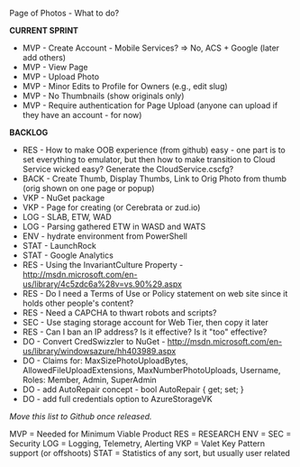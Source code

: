 Page of Photos - What to do?

**CURRENT SPRINT**

- MVP - Create Account - Mobile Services? => No, ACS + Google (later add others)
- MVP - View Page
- MVP - Upload Photo
- MVP - Minor Edits to Profile for Owners (e.g., edit slug)
- MVP - No Thumbnails (show originals only)
- MVP - Require authentication for Page Upload (anyone can upload if they have an account - for now)

**BACKLOG**

- RES - How to make OOB experience (from github) easy - one part is to set everything to emulator, but then how to make transition to Cloud Service wicked easy? Generate the CloudService.cscfg?
- BACK - Create Thumb, Display Thumbs, Link to Orig Photo from thumb (orig shown on one page or popup)
- VKP - NuGet package
- VKP - Page for creating (or Cerebrata or zud.io)
- LOG - SLAB, ETW, WAD
- LOG - Parsing gathered ETW in WASD and WATS
- ENV - hydrate environment from PowerShell
- STAT - LaunchRock
- STAT - Google Analytics
- RES - Using the InvariantCulture Property - http://msdn.microsoft.com/en-us/library/4c5zdc6a%28v=vs.90%29.aspx
- RES - Do I need a Terms of Use or Policy statement on web site since it holds other people's content?
- RES - Need a CAPCHA to thwart robots and scripts?
- SEC - Use staging storage account for Web Tier, then copy it later
- RES - Can I ban an IP address? Is it effective? Is it "too" effective?
- DO - Convert CredSwizzler to NuGet - http://msdn.microsoft.com/en-us/library/windowsazure/hh403989.aspx
- DO - Claims for: MaxSizePhotoUploadBytes, AllowedFileUploadExtensions, MaxNumberPhotoUploads, Username, Roles: Member, Admin, SuperAdmin
- DO - add AutoRepair concept - bool AutoRepair { get; set; }
- DO - add full credentials option to AzureStorageVK

_Move this list to Github once released._


MVP = Needed for Minimum Viable Product
RES = RESEARCH
ENV = 
SEC = Security
LOG = Logging, Telemetry, Alerting
VKP = Valet Key Pattern support (or offshoots)
STAT = Statistics of any sort, but usually user related








